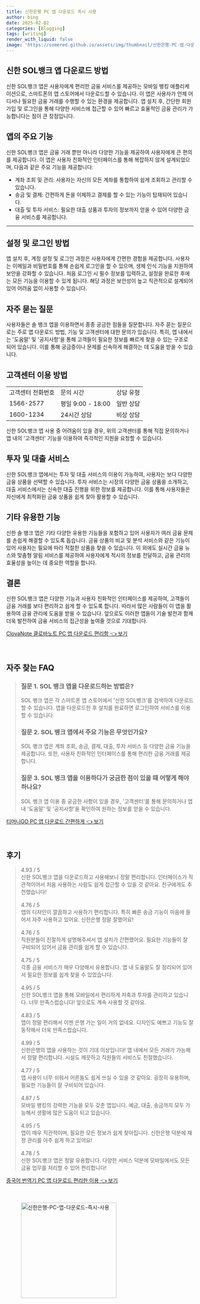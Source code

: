 ```yaml
---
title: 신한은행 PC 앱 다운로드 즉시 사용
author: bing
date: 2025-02-02
categories: [Blogging]
tags: [writing]
render_with_liquid: false
image: 'https://somered.github.io/assets/img/thumbnail/신한은행-PC-앱-다운로드-즉시-사용.webp'
---
```



<h2 id='신한 SOL뱅크 앱 다운로드 방법'>신한 SOL뱅크 앱 다운로드 방법</h2>

<p>신한 SOL뱅크 앱은 사용자에게 편리한 금융 서비스를 제공하는 모바일 뱅킹 애플리케이션으로, 스마트폰의 앱 스토어에서 다운로드할 수 있습니다. 이 앱은 사용자가 언제 어디서나 필요한 금융 거래를 수행할 수 있는 환경을 제공합니다. 앱 설치 후, 간단한 회원가입 및 로그인을 통해 다양한 서비스에 접근할 수 있어 빠르고 효율적인 금융 관리가 가능합니다는 점이 큰 장점입니다.</p>

<h2 id='앱의 주요 기능'>앱의 주요 기능</h2>

<p>신한 SOL뱅크 앱은 금융 거래 뿐만 아니라 다양한 기능을 제공하여 사용자에게 큰 편의를 제공합니다. 이 앱은 사용자 친화적인 인터페이스를 통해 복잡하지 않게 설계되었으며, 다음과 같은 주요 기능을 제공합니다:</p>

<ul>
    <li>계좌 조회 및 관리: 사용자는 자신의 모든 계좌를 통합하여 쉽게 조회하고 관리할 수 있습니다.</li>
    <li>송금 및 결제: 간편하게 돈을 이체하고 결제를 할 수 있는 기능이 탑재되어 있습니다.</li>
    <li>대출 및 투자 서비스: 필요한 대출 상품과 투자의 정보까지 얻을 수 있어 다양한 금융 서비스를 제공합니다.</li>
</ul>

<hr />

<h2 id='설정 및 로그인 방법'>설정 및 로그인 방법</h2>

<p>앱 설치 후, 계정 설정 및 로그인 과정은 사용자에게 간편한 경험을 제공합니다. 사용자는 이메일과 비밀번호를 통해 손쉽게 로그인을 할 수 있으며, 생체 인식 기능을 지원하여 보안을 강화할 수 있습니다. 처음 로그인 시 필수 정보를 입력하고, 설정을 완료한 후에는 모든 기능을 이용할 수 있게 됩니다. 해당 과정은 보안성이 높고 직관적으로 설계되어 있어 어려움 없이 사용할 수 있습니다.</p>

<h2 id='자주 묻는 질문'>자주 묻는 질문</h2>

<p>사용자들은 솔 뱅크 앱을 이용하면서 종종 궁금한 점들을 질문합니다. 자주 묻는 질문으로는 주로 앱 다운로드 방법, 기능 및 고객센터에 대한 문의가 있습니다. 특히, 앱 내에서는 '도움말' 및 '공지사항'을 통해 고객들이 필요한 정보를 빠르게 찾을 수 있는 구조로 되어 있습니다. 이를 통해 궁금증이나 문제를 신속하게 해결하는 데 도움을 받을 수 있습니다.</p>

<h2 id='고객센터 이용 방법'>고객센터 이용 방법</h2>

<table>
    <tr>
        <td>고객센터 전화번호</td>
        <td>문의 시간</td>
        <td>상담 유형</td>
    </tr>
    <tr>
        <td>1566-2577</td>
        <td>평일 9:00 - 18:00</td>
        <td>일반 상담</td>
    </tr>
    <tr>
        <td>1600-1234</td>
        <td>24시간 상담</td>
        <td>비상 상담</td>
    </tr>
</table>

<p>신한 SOL뱅크 앱 사용 중 어려움이 있을 경우, 위의 고객센터를 통해 직접 문의하거나 앱 내의 '고객센터' 기능을 이용하여 즉각적인 지원을 요청할 수 있습니다.</p>

<h2 id='투자 및 대출 서비스'>투자 및 대출 서비스</h2>

<p>신한 SOL뱅크 앱에서는 투자 및 대출 서비스의 이용이 가능하여, 사용자는 보다 다양한 금융 상품을 선택할 수 있습니다. 투자 서비스는 시장의 다양한 금융 상품을 소개하고, 대출 서비스에서는 신속한 대출 진행을 위한 정보를 제공합니다. 이를 통해 사용자들은 자신에게 최적화된 금융 상품을 쉽게 찾아 활용할 수 있습니다.</p>

<h2 id='기타 유용한 기능'>기타 유용한 기능</h2>

<p>신한 솔 뱅크 앱은 기타 다양한 유용한 기능들을 포함하고 있어 사용자가 여러 금융 문제를 손쉽게 해결할 수 있도록 돕습니다. 금융 상품의 비교 및 분석 서비스와 같은 기능이 있어 사용자는 필요에 따라 적절한 상품을 찾을 수 있습니다. 이 외에도 실시간 금융 뉴스와 맞춤형 알림 서비스를 제공하여 사용자에게 적시의 정보를 전달하고, 금융 관리의 효율성을 높이는 데 중요한 역할을 합니다.</p>

<h2 id='결론'>결론</h2>

<p>신한 SOL뱅크 앱은 다양한 기능과 사용자 친화적인 인터페이스를 제공하여, 고객들이 금융 거래를 보다 편리하고 쉽게 할 수 있도록 합니다. 따라서 많은 사람들이 이 앱을 활용하여 금융 관리에 도움을 받을 수 있습니다. 앞으로도 이러한 앱들이 기술 발전과 함께 더욱 발전하여 금융 서비스의 접근성을 높여줄 것으로 기대합니다.</p>


<p><a class="click-button" title="ClovaNote 클로바노트 PC 앱 다운로드 편리함" href="https://somered.github.io/posts/ClovaNote-%ED%81%B4%EB%A1%9C%EB%B0%94%EB%85%B8%ED%8A%B8-PC-%EC%95%B1-%EB%8B%A4%EC%9A%B4%EB%A1%9C%EB%93%9C-%ED%8E%B8%EB%A6%AC%ED%95%A8/" rel="dofollow">ClovaNote 클로바노트 PC 앱 다운로드 편리함 👈 보기</a></p><br>
<h2 id='자주_찾는_FAQ'>자주 찾는 FAQ</h2>
<div itemscope="" itemtype="https://schema.org/FAQPage"> 
<blockquote> 
<div itemscope="" itemprop="mainEntity" itemtype="https://schema.org/Question"> 
<h3 itemprop="name">질문 1. SOL 뱅크 앱을 다운로드하는 방법은?</h3> 
<div itemscope="" itemprop="acceptedAnswer" itemtype="https://schema.org/Answer"> 
<span itemprop="text"> 
<p>SOL 뱅크 앱은 각 스마트폰 앱 스토어에서 '신한 SOL뱅크'를 검색하여 다운로드할 수 있습니다. 앱을 다운로드한 후 설치를 완료하면 로그인하여 서비스를 이용할 수 있습니다.</p> 
</span> 
</div> 
</div> 

<div itemscope="" itemprop="mainEntity" itemtype="https://schema.org/Question"> 
<h3 itemprop="name">질문 2. SOL 뱅크 앱에서 주요 기능은 무엇인가요?</h3> 
<div itemscope="" itemprop="acceptedAnswer" itemtype="https://schema.org/Answer"> 
<span itemprop="text"> 
<p>SOL 뱅크 앱은 계좌 조회, 송금, 결제, 대출, 투자 서비스 등 다양한 금융 기능을 제공합니다. 또한, 사용자 친화적인 인터페이스를 통해 편리한 금융 거래를 제공합니다.</p> 
</span> 
</div> 
</div> 

<div itemscope="" itemprop="mainEntity" itemtype="https://schema.org/Question"> 
<h3 itemprop="name">질문 3. SOL 뱅크 앱을 이용하다가 궁금한 점이 있을 때 어떻게 해야 하나요?</h3> 
<div itemscope="" itemprop="acceptedAnswer" itemtype="https://schema.org/Answer"> 
<span itemprop="text"> 
<p>SOL 뱅크 앱 이용 중 궁금한 사항이 있을 경우, '고객센터'를 통해 문의하거나 앱 내 '도움말' 및 '공지사항'을 확인하여 원하는 정보를 얻을 수 있습니다.</p> 
</span> 
</div> 
</div> 

</blockquote> 
</div>
<p><a class="click-button" title="티머니GO PC 앱 다운로드 간편하게" href="https://somered.github.io/posts/%ED%8B%B0%EB%A8%B8%EB%8B%88GO-PC-%EC%95%B1-%EB%8B%A4%EC%9A%B4%EB%A1%9C%EB%93%9C-%EA%B0%84%ED%8E%B8%ED%95%98%EA%B2%8C/" rel="dofollow">티머니GO PC 앱 다운로드 간편하게 👈 보기</a></p><br>
<h2 id='후기'>후기</h2>
<div itemscope itemtype="https://schema.org/Product">
  <blockquote>
  <div itemprop="review" itemscope itemtype="https://schema.org/Review">
      <div itemprop="reviewRating" itemscope itemtype="https://schema.org/Rating"> <span itemprop="ratingValue">4.93</span> / <span itemprop="bestRating">5</span> </div>
      <span itemprop="reviewBody">신한 SOL뱅크 앱을 다운로드하고 사용해보니 정말 편리합니다. 인터페이스가 직관적이어서 처음 사용하는 사람도 쉽게 접근할 수 있을 것 같아요. 친구에게도 추천했습니다!</span>
  </div>
  <br>
  <div itemprop="review" itemscope itemtype="https://schema.org/Review">
      <div itemprop="reviewRating" itemscope itemtype="https://schema.org/Rating"> <span itemprop="ratingValue">4.76</span> / <span itemprop="bestRating">5</span> </div>
      <span itemprop="reviewBody">앱의 디자인이 깔끔하고 사용하기 편리합니다. 특히 빠른 송금 기능이 마음에 들어서 자주 사용하고 있어요. 신한은행 정말 잘했어요!</span>
  </div>
  <br>
  <div itemprop="review" itemscope itemtype="https://schema.org/Review">
      <div itemprop="reviewRating" itemscope itemtype="https://schema.org/Rating"> <span itemprop="ratingValue">4.76</span> / <span itemprop="bestRating">5</span> </div>
      <span itemprop="reviewBody">직원분들이 친절하게 설명해주셔서 앱 설치가 간편했어요. 필요한 기능들이 잘 구비되어 있어서 금융 관리를 쉽게 할 수 있습니다.</span>
  </div>
  <br>
  <div itemprop="review" itemscope itemtype="https://schema.org/Review">
      <div itemprop="reviewRating" itemscope itemtype="https://schema.org/Rating"> <span itemprop="ratingValue">4.75</span> / <span itemprop="bestRating">5</span> </div>
      <span itemprop="reviewBody">각종 금융 서비스가 매우 다양해서 유용합니다. 앱 내 도움말도 잘 정리되어 있어서 필요한 정보를 쉽게 찾을 수 있었습니다.</span>
  </div>
  <br>
  <div itemprop="review" itemscope itemtype="https://schema.org/Review">
      <div itemprop="reviewRating" itemscope itemtype="https://schema.org/Rating"> <span itemprop="ratingValue">4.95</span> / <span itemprop="bestRating">5</span> </div>
      <span itemprop="reviewBody">신한 SOL뱅크 앱을 통해 모바일에서 편리하게 저축과 투자를 관리하고 있습니다. 너무 만족스럽습니다! 앞으로도 계속 사용할 것 같아요.</span>
  </div>
  <br>
  <div itemprop="review" itemscope itemtype="https://schema.org/Review">
      <div itemprop="reviewRating" itemscope itemtype="https://schema.org/Rating"> <span itemprop="ratingValue">4.83</span> / <span itemprop="bestRating">5</span> </div>
      <span itemprop="reviewBody">앱이 정말 편리해서 이젠 은행 가는 일이 거의 없네요. 디자인도 예쁘고 기능도 잘 동작해서 더욱 만족스럽습니다.</span>
  </div>
  <br>
  <div itemprop="review" itemscope itemtype="https://schema.org/Review">
      <div itemprop="reviewRating" itemscope itemtype="https://schema.org/Rating"> <span itemprop="ratingValue">4.99</span> / <span itemprop="bestRating">5</span> </div>
      <span itemprop="reviewBody">신한은행의 앱을 사용하는 것이 기대 이상입니다! 앱 내에서 모든 거래가 가능해서 정말 편리합니다. 시설도 깨끗하고 직원들의 서비스도 친절했습니다.</span>
  </div>
  <br>
  <div itemprop="review" itemscope itemtype="https://schema.org/Review">
      <div itemprop="reviewRating" itemscope itemtype="https://schema.org/Rating"> <span itemprop="ratingValue">4.77</span> / <span itemprop="bestRating">5</span> </div>
      <span itemprop="reviewBody">앱 사용이 너무 쉬워서 어른들도 쉽게 쓰실 수 있을 것 같아요. 굉장히 유용하며, 필요한 기능들이 잘 구비되어 있습니다.</span>
  </div>
  <br>
  <div itemprop="review" itemscope itemtype="https://schema.org/Review">
      <div itemprop="reviewRating" itemscope itemtype="https://schema.org/Rating"> <span itemprop="ratingValue">4.87</span> / <span itemprop="bestRating">5</span> </div>
      <span itemprop="reviewBody">모바일 뱅킹의 강력한 기능을 모두 갖춘 앱입니다. 예금, 대출, 송금까지 모두 가능해서 생활에 많은 도움이 되고 있습니다.</span>
  </div>
  <br>
  <div itemprop="review" itemscope itemtype="https://schema.org/Review">
      <div itemprop="reviewRating" itemscope itemtype="https://schema.org/Rating"> <span itemprop="ratingValue">4.95</span> / <span itemprop="bestRating">5</span> </div>
      <span itemprop="reviewBody">앱이 매우 직관적이며, 필요한 모든 정보가 쉽게 찾아집니다. 신한은행 덕분에 재정 관리를 아주 쉽게 하고 있어요!</span>
  </div>
  <br>
  <div itemprop="review" itemscope itemtype="https://schema.org/Review">
      <div itemprop="reviewRating" itemscope itemtype="https://schema.org/Rating"> <span itemprop="ratingValue">4.78</span> / <span itemprop="bestRating">5</span> </div>
      <span itemprop="reviewBody">신한 SOL뱅크 앱은 정말 유용합니다. 다양한 서비스 덕분에 모바일에서도 모든 금융 업무를 처리할 수 있어 편리합니다!</span>
  </div>
  </blockquote>
</div>
<p><a class="click-button" title="중국어 번역기 PC 앱 다운로드 편리한 이용" href="https://somered.github.io/posts/%EC%A4%91%EA%B5%AD%EC%96%B4-%EB%B2%88%EC%97%AD%EA%B8%B0-PC-%EC%95%B1-%EB%8B%A4%EC%9A%B4%EB%A1%9C%EB%93%9C-%ED%8E%B8%EB%A6%AC%ED%95%9C-%EC%9D%B4%EC%9A%A9/" rel="dofollow">중국어 번역기 PC 앱 다운로드 편리한 이용 👈 보기</a></p><br>
<figure class="image"><img src="https://somered.github.io/assets/img/thumbnail/신한은행-PC-앱-다운로드-즉시-사용.webp" alt="신한은행-PC-앱-다운로드-즉시-사용" width="256" height="256"></figure>